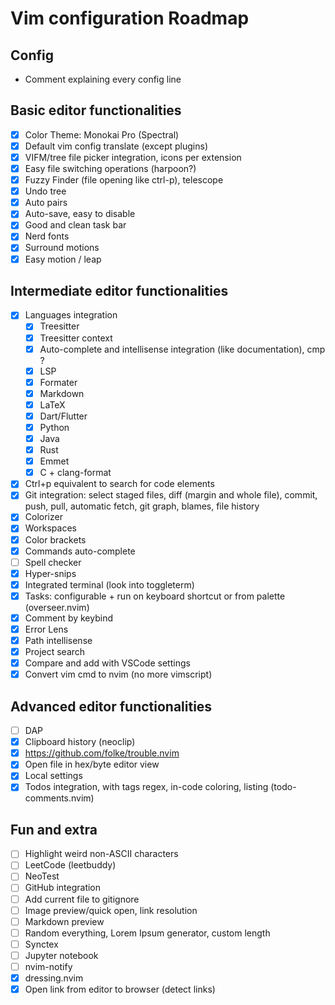 # Vim configuration Roadmap

## Config

- Comment explaining every config line

## Basic editor functionalities

- [X] Color Theme: Monokai Pro (Spectral)
- [X] Default vim config translate (except plugins)
- [X] VIFM/tree file picker integration, icons per extension
- [X] Easy file switching operations (harpoon?)
- [X] Fuzzy Finder (file opening like ctrl-p), telescope
- [X] Undo tree
- [X] Auto pairs
- [X] Auto-save, easy to disable
- [X] Good and clean task bar
- [X] Nerd fonts
- [X] Surround motions
- [X] Easy motion / leap

## Intermediate editor functionalities

- [X] Languages integration
  - [X] Treesitter
  - [X] Treesitter context
  - [X] Auto-complete and intellisense integration (like documentation), cmp ?
  - [X] LSP
  - [X] Formater
  - [X] Markdown
  - [X] LaTeX
  - [X] Dart/Flutter
  - [X] Python
  - [X] Java
  - [X] Rust
  - [X] Emmet
  - [X] C + clang-format

- [X] Ctrl+p equivalent to search for code elements
- [X] Git integration: select staged files, diff (margin and whole file), commit, push, pull, automatic fetch, git graph, blames, file history
- [X] Colorizer
- [X] Workspaces
- [X] Color brackets
- [X] Commands auto-complete
- [ ] Spell checker
- [X] Hyper-snips
- [X] Integrated terminal (look into toggleterm)
- [X] Tasks: configurable + run on keyboard shortcut or from palette (overseer.nvim)
- [X] Comment by keybind
- [X] Error Lens
- [X] Path intellisense
- [X] Project search
- [X] Compare and add with VSCode settings
- [X] Convert vim cmd to nvim (no more vimscript)

## Advanced editor functionalities

- [ ] DAP
- [X] Clipboard history (neoclip)
- [X] https://github.com/folke/trouble.nvim
- [X] Open file in hex/byte editor view
- [X] Local settings
- [X] Todos integration, with tags regex, in-code coloring, listing (todo-comments.nvim)

## Fun and extra

- [ ] Highlight weird non-ASCII characters
- [ ] LeetCode (leetbuddy)
- [ ] NeoTest
- [ ] GitHub integration
- [ ] Add current file to gitignore
- [ ] Image preview/quick open, link resolution
- [ ] Markdown preview
- [ ] Random everything, Lorem Ipsum generator, custom length
- [ ] Synctex
- [ ] Jupyter notebook
- [ ] nvim-notify
- [X] dressing.nvim
- [X] Open link from editor to browser (detect links)
